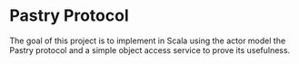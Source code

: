 Pastry Protocol
===============

The goal of this project is to implement in Scala using the actor model the Pastry protocol and a simple object access service to prove its usefulness.


